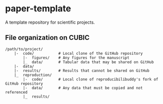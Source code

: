 # paper-template
A template repository for scientific projects.

## File organization on CUBIC

```
/path/to/project/
    |-  code/           # Local clone of the GitHub repository
        |-  figures/    # Any figures for the manuscript
        |_  data/       # Tabular data that may be shared on GitHub
    |-  data/
    |-  results/        # Results that cannot be shared on GitHub
    |_  reproduction/
        |-  code/       # Local clone of reproducibilibuddy's fork of GitHub repository
        |-  data/       # Any data that must be copied and not referenced
        |_  results/
```